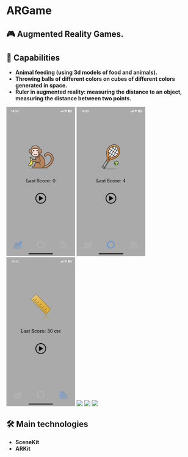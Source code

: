 # ARGame

## 🎮 Augmented Reality Games.

## 🚀 Capabilities

- **Animal feeding (using 3d models of food and animals).**
- **Throwing balls of different colors on cubes of different colors generated in space.**
- **Ruler in augmented reality: measuring the distance to an object, measuring the distance between two points.**

<p>
 <img style="width: 180px;" src="https://github.com/NovikovaOlga/ARgame/blob/main/screens/screen1.PNG">
 <img style="width: 180px;" src="https://github.com/NovikovaOlga/ARgame/blob/main/screens/screen2.PNG">
 <img style="width: 180px;" src="https://github.com/NovikovaOlga/ARgame/blob/main/screens/screen3.PNG">
 <img style="width: 180px;" src="https://github.com/NovikovaOlga/ARgame/blob/main/screens/Demo1.gif">
 <img style="width: 180px;" src="https://github.com/NovikovaOlga/ARgame/blob/main/screens/Demo2.gif">
 <img style="width: 180px;" src="https://github.com/NovikovaOlga/ARgame/blob/main/screens/Demo3.gif">
 
<p>

## 🛠️ Main technologies
 - **SceneKit**
 - **ARKit**

